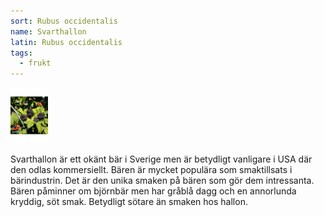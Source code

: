 ```yaml
---
sort: Rubus occidentalis
name: Svarthallon
latin: Rubus occidentalis
tags:
  - frukt
---
```


<img src="/img/rubus-occidentalis-munger.jpg" width="60" data-srcset="1x, 1.5x, 2x" alt="Rubus occidentalis" data-attribution="https://www.odla.nu/produkt/svarthallon-munger">

Svarthallon är ett okänt bär i Sverige men är betydligt vanligare i USA där den odlas kommersiellt. Bären är mycket populära som smaktillsats i bärindustrin. Det är den unika smaken på bären som gör dem intressanta. Bären påminner om björnbär men har gråblå dagg och en annorlunda kryddig, söt smak. Betydligt sötare än smaken hos hallon.
